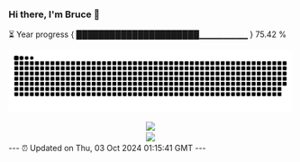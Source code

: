 ### Hi there, I'm Bruce 👋
⏳ Year progress { ██████████████████████▁▁▁▁▁▁▁▁ } 75.42 %

![](https://raw.githubusercontent.com/Swiftie13st/Swiftie13st/main/assets/github-contribution-grid-snake-dark.svg)


<div align="center"> <img src="https://metrics.lecoq.io/Swiftie13st?template=classic&config.timezone=Asia%2FShanghai"> </div>

<div align="center"> <img src="https://github-readme-streak-stats.herokuapp.com/?user=Swiftie13st" /> </div>
---
⏰ Updated on Thu, 03 Oct 2024 01:15:41 GMT
---

